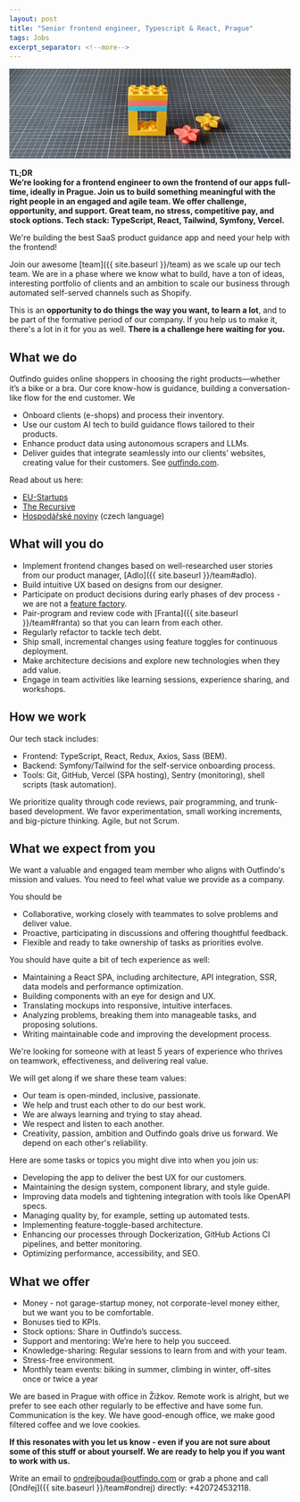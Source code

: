 ```yaml
---
layout: post
title: "Senior frontend engineer, Typescript & React, Prague"
tags: Jobs
excerpt_separator: <!--more-->
---
```


![Team](/assets/bricks/2.jpg)
<br>

**TL;DR**   
**We’re looking for a frontend engineer to own the frontend of our apps full-time, ideally in Prague. Join us to build something meaningful with the right people in an engaged and agile team. We offer challenge, opportunity, and support. Great team, no stress, competitive pay, and stock options. Tech stack: TypeScript, React, Tailwind, Symfony, Vercel.**

<!--more-->

We're building the best SaaS product guidance app and need your help with the frontend!

Join our awesome [team]({{ site.baseurl }}/team) as we scale up our tech team.
We are in a phase where we know what to build, have a ton of ideas, interesting portfolio of clients and an ambition to scale our business through automated self-served channels such as Shopify.

This is an **opportunity to do things the way you want, to learn a lot**, and to be part of the formative period of our company.
If you help us to make it, there's a lot in it for you as well. **There is a challenge here waiting for you.**

## What we do

Outfindo guides online shoppers in choosing the right products—whether it’s a bike or a bra. Our core know-how is guidance, building a conversation-like flow for the end customer. We
* Onboard clients (e-shops) and process their inventory.
* Use our custom AI tech to build guidance flows tailored to their products.
* Enhance product data using autonomous scrapers and LLMs.
* Deliver guides that integrate seamlessly into our clients’ websites, creating value for their customers.
  See [outfindo.com](https://outfindo.com).

Read about us here:
* [EU-Startups](https://www.eu-startups.com/2023/08/prague-based-outfindo-secures-e900k-to-make-product-selection-easy-with-ai-driven-shopping-guides/)
* [The Recursive](https://therecursive.com/czech-ai-powered-e-commerce-startup-outfindo-secures-e900k-seed-round/)
* [Hospodářské noviny](https://archiv.hn.cz/c7-67231900-rs7eo-314c5af63be1c4d) (czech language)

## What will you do

* Implement frontend changes based on well-researched user stories from our product manager, [Adlo]({{ site.baseurl }}/team#adlo).
* Build intuitive UX based on designs from our designer.
* Participate on product decisions during early phases of dev process - we are not a [feature factory](https://cutle.fish/blog/12-signs-youre-working-in-a-feature-factory).
* Pair-program and review code with [Franta]({{ site.baseurl }}/team#franta) so that you can learn from each other.
* Regularly refactor to tackle tech debt.
* Ship small, incremental changes using feature toggles for continuous deployment.
* Make architecture decisions and explore new technologies when they add value.
* Engage in team activities like learning sessions, experience sharing, and workshops.

## How we work

Our tech stack includes:
* Frontend: TypeScript, React, Redux, Axios, Sass (BEM).
* Backend: Symfony/Tailwind for the self-service onboarding process.
* Tools: Git, GitHub, Vercel (SPA hosting), Sentry (monitoring), shell scripts (task automation).

We prioritize quality through code reviews, pair programming, and trunk-based development. We favor experimentation, small working increments, and big-picture thinking. Agile, but not Scrum.

## What we expect from you

We want a valuable and engaged team member who aligns with Outfindo's mission and values. You need to feel what value we provide as a company.

You should be
* Collaborative, working closely with teammates to solve problems and deliver value.
* Proactive, participating in discussions and offering thoughtful feedback.
* Flexible and ready to take ownership of tasks as priorities evolve.

You should have quite a bit of tech experience as well:
* Maintaining a React SPA, including architecture, API integration, SSR, data models and performance optimization.
* Building components with an eye for design and UX.
* Translating mockups into responsive, intuitive interfaces.
* Analyzing problems, breaking them into manageable tasks, and proposing solutions.
* Writing maintainable code and improving the development process.

We're looking for someone with at least 5 years of experience who thrives on teamwork, effectiveness, and delivering real value.

We will get along if we share these team values:
* Our team is open-minded, inclusive, passionate.
* We help and trust each other to do our best work.
* We are always learning and trying to stay ahead.
* We respect and listen to each another.
* Creativity, passion, ambition and Outfindo goals drive us forward. We depend on each other's reliability.

Here are some tasks or topics you might dive into when you join us:
* Developing the app to deliver the best UX for our customers.
* Maintaining the design system, component library, and style guide.
* Improving data models and tightening integration with tools like OpenAPI specs.
* Managing quality by, for example, setting up automated tests.
* Implementing feature-toggle-based architecture.
* Enhancing our processes through Dockerization, GitHub Actions CI pipelines, and better monitoring.
* Optimizing performance, accessibility, and SEO.

## What we offer

* Money - not garage-startup money, not corporate-level money either, but we want you to be comfortable.
* Bonuses tied to KPIs.
* Stock options: Share in Outfindo’s success.
* Support and mentoring: We’re here to help you succeed.
* Knowledge-sharing: Regular sessions to learn from and with your team.
* Stress-free environment.
* Monthly team events: biking in summer, climbing in winter, off-sites once or twice a year

We are based in Prague with office in Žižkov.
Remote work is alright, but we prefer to see each other regularly to be effective and have some fun. Communication is the key.
We have good-enough office, we make good filtered coffee and we love cookies.

**If this resonates with you let us know - even if you are not sure about some of this stuff or about yourself. We are ready to help you if you want to work with us.**

Write an email to [ondrejbouda@outfindo.com](mailto:ondrej.bouda@outfindo.com) or grab a phone and call [Ondřej]({{ site.baseurl }}/team#ondrej) directly: +420724532118.

